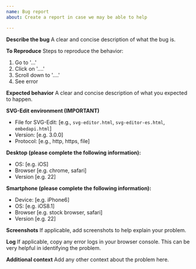 ```yaml
---
name: Bug report
about: Create a report in case we may be able to help

---
```


**Describe the bug**
A clear and concise description of what the bug is.

**To Reproduce**
Steps to reproduce the behavior:
1. Go to '...'
2. Click on '....'
3. Scroll down to '....'
4. See error

**Expected behavior**
A clear and concise description of what you expected to happen.

**SVG-Edit environment (IMPORTANT)**
- File for SVG-Edit: [e.g., `svg-editor.html`, `svg-editor-es.html`, `embedapi.html`]
- Version: [e.g. 3.0.0]
- Protocol: [e.g., http, https, file]

**Desktop (please complete the following information):**
 - OS: [e.g. iOS]
 - Browser [e.g. chrome, safari]
 - Version [e.g. 22]

**Smartphone (please complete the following information):**
 - Device: [e.g. iPhone6]
 - OS: [e.g. iOS8.1]
 - Browser [e.g. stock browser, safari]
 - Version [e.g. 22]

**Screenshots**
If applicable, add screenshots to help explain your problem.

**Log**
If applicable, copy any error logs in your browser console. This can be very
helpful in identifying the problem.

**Additional context**
Add any other context about the problem here.
